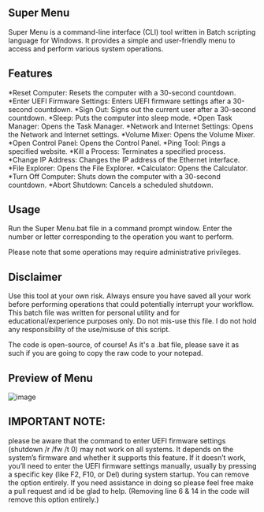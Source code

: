 ## Super Menu
Super Menu is a command-line interface (CLI) tool written in Batch scripting language for Windows. It provides a simple and user-friendly menu to access and perform various system operations.

## Features
*Reset Computer: Resets the computer with a 30-second countdown.
*Enter UEFI Firmware Settings: Enters UEFI firmware settings after a 30-second countdown.
*Sign Out: Signs out the current user after a 30-second countdown.
*Sleep: Puts the computer into sleep mode.
*Open Task Manager: Opens the Task Manager.
*Network and Internet Settings: Opens the Network and Internet settings.
*Volume Mixer: Opens the Volume Mixer.
*Open Control Panel: Opens the Control Panel.
*Ping Tool: Pings a specified website.
*Kill a Process: Terminates a specified process.
*Change IP Address: Changes the IP address of the Ethernet interface.
*File Explorer: Opens the File Explorer.
*Calculator: Opens the Calculator.
*Turn Off Computer: Shuts down the computer with a 30-second countdown.
*Abort Shutdown: Cancels a scheduled shutdown.

## Usage
Run the Super Menu.bat file in a command prompt window. Enter the number or letter corresponding to the operation you want to perform.

Please note that some operations may require administrative privileges.

## Disclaimer
Use this tool at your own risk. Always ensure you have saved all your work before performing operations that could potentially interrupt your workflow. This batch file was written for personal utility and for educational/experience purposes only. Do not mis-use this file. I do not hold any responsibility of the use/misuse of this script. 

The code is open-source, of course! As it's a .bat file, please save it as such if you are going to copy the raw code to your notepad.

## Preview of Menu
![image](https://github.com/tactics-osrs/Batch-Menu/assets/76490725/460b1597-6553-4055-a6ce-7db4eb92f0e3)


## IMPORTANT NOTE: 
please be aware that the command to enter UEFI firmware settings (shutdown /r /fw /t 0) may not work on all systems. It depends on the system’s firmware and whether it supports this feature. If it doesn’t work, you’ll need to enter the UEFI firmware settings manually, usually by pressing a specific key (like F2, F10, or Del) during system startup. You can remove the option entirely. If you need assistance in doing so please feel free make a pull request and id be glad to help. (Removing line 6 & 14 in the code will remove this option entirely.)



